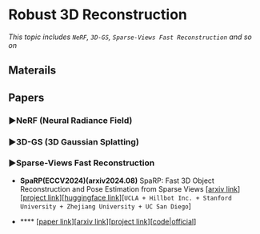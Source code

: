 # Robust 3D Reconstruction
*This topic includes `NeRF`, `3D-GS`, `Sparse-Views Fast Reconstruction` and so on*

## Materails

## Papers

### ▶NeRF (Neural Radiance Field)

### ▶3D-GS (3D Gaussian Splatting)

### ▶Sparse-Views Fast Reconstruction

* **SpaRP(ECCV2024)(arxiv2024.08)** SpaRP: Fast 3D Object Reconstruction and Pose Estimation from Sparse Views [[arxiv link](https://arxiv.org/abs/2408.10195)][[project link](https://chaoxu.xyz/sparp/)][[huggingface link](https://huggingface.co/spaces/sudo-ai/SpaRP)][`UCLA + Hillbot Inc. + Stanford University + Zhejiang University + UC San Diego`]

* **** [[paper link]()][[arxiv link]()][[project link]()][[code|official]()]

